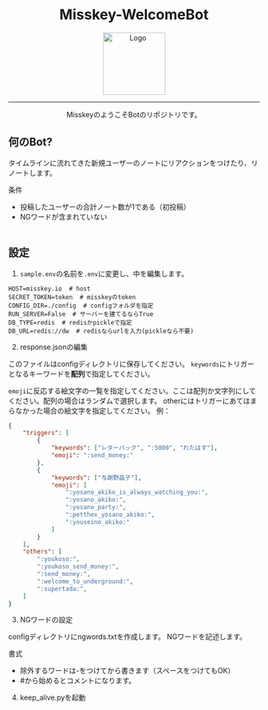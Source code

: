 <div align="center">

# Misskey-WelcomeBot
<img src="https://s3.arkjp.net/misskey/webpublic-1c253796-7dc4-4d54-8367-ad2259693ce7.png" height="125" alt="Logo" />

---
MisskeyのようこそBotのリポジトリです。
</div>

## 何のBot?
タイムラインに流れてきた新規ユーザーのノートにリアクションをつけたり、リノートします。

条件
- 投稿したユーザーの合計ノート数が1である（初投稿）
- NGワードが含まれていない
<br /><br />

## 設定
1. `sample.env`の名前を`.env`に変更し、中を編集します。
```dotenv
HOST=misskey.io  # host
SECRET_TOKEN=token  # misskeyのtoken
CONFIG_DIR=./config  # configフォルダを指定
RUN_SERVER=False  # サーバーを建てるならTrue
DB_TYPE=redis  # redisかpickleで指定
DB_URL=redis://dw  # redisならurlを入力(pickleなら不要)
```

2. response.jsonの編集

このファイルはconfigディレクトリに保存してください。
`keywords`にトリガーとなるキーワードを**配列**で指定してください。

`emoji`に反応する絵文字の一覧を指定してください。ここは配列か文字列にしてください。配列の場合はランダムで選択します。
otherにはトリガーにあてはまらなかった場合の絵文字を指定してください。
例：
```json
{
    "triggers": [
        {
            "keywords": ["レターパック", ":5000", "れたはす"],
            "emoji": ":send_money:"
        },
        {
            "keywords": ["与謝野晶子"],
            "emoji": [
                ":yosano_akiko_is_always_watching_you:",
                ":yosano_akiko:",
                ":yosano_party:",
                ":petthex_yosano_akiko:",
                ":youseino_akiko:"
            ]
        }
    ],
    "others": [
        ":youkoso:",
        ":youkoso_send_money:",
        ":send_money:",
        ":welcome_to_underground:",
        ":supertada:",
    ]
}
```

3. NGワードの設定

configディレクトリにngwords.txtを作成します。
NGワードを記述します。

書式
- 除外するワードは-をつけてから書きます（スペースをつけてもOK）
- #から始めるとコメントになります。

4. keep_alive.pyを起動
